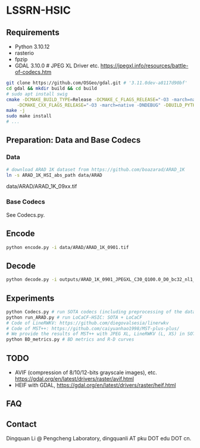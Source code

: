 # LSSRN-HSIC
    
## Requirements
- Python 3.10.12
- rasterio
- fpzip
- GDAL 3.10.0 # JPEG XL Driver etc. https://jpegxl.info/resources/battle-of-codecs.htm
```bash
git clone https://github.com/OSGeo/gdal.git # '3.11.0dev-a8117d90bf'
cd gdal && mkdir build && cd build
# sudo apt install swig
cmake -DCMAKE_BUILD_TYPE=Release -DCMAKE_C_FLAGS_RELEASE="-O3 -march=native -DNDEBUG" \
    -DCMAKE_CXX_FLAGS_RELEASE="-O3 -march=native -DNDEBUG" -DBUILD_PYTHON_BINDINGS=ON ..
make -j
sudo make install
# ...
```

## Preparation: Data and Base Codecs 
### Data
```bash
# download ARAD 1K dataset from https://github.com/boazarad/ARAD_1K
ln -s ARAD_1K_HSI_abs_path data/ARAD
```
data/ARAD/ARAD_1K_09xx.tif

### Base Codecs
See Codecs.py.

## Encode
```bash
python encode.py -i data/ARAD/ARAD_1K_0901.tif
```

## Decode
```bash
python decode.py -i outputs/ARAD_1K_0901_JPEGXL_C30_Q100.0_D0_bc32_nl1_prec32_lr0.001_bs32_e10/ARAD_1K_0901.bin -org data/ARAD/ARAD_1K_0901.tif
```

## Experiments
```bash
python Codecs.py # run SOTA codecs (including preprocessing of the datasets)
python run_ARAD.py # run LoCaCF-HSIC: SOTA + LoCaCF
# Code of LineRWKV: https://github.com/diegovalsesia/linerwkv
# Code of MST++: https://github.com/caiyuanhao1998/MST-plus-plus/
# We provide the results of MST++ with JPEG XL, LineRWKV (L, XS) in SOTA_results
python BD_metrics.py # BD metrics and R-D curves
```

## TODO
- AVIF (compression of 8/10/12-bits grayscale images), etc. https://gdal.org/en/latest/drivers/raster/avif.html
- HEIF with GDAL, https://gdal.org/en/latest/drivers/raster/heif.html

## FAQ

## Contact
Dingquan Li @ Pengcheng Laboratory, dingquanli AT pku DOT edu DOT cn.
